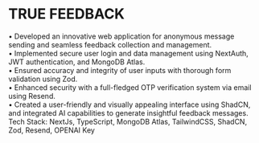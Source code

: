 # TRUE FEEDBACK

• Developed an innovative web application for anonymous message sending and seamless feedback
collection and management.
<br/>
• Implemented secure user login and data management using NextAuth, JWT authentication, and
MongoDB Atlas.
<br/>
• Ensured accuracy and integrity of user inputs with thorough form validation using Zod.
<br/>
• Enhanced security with a full-fledged OTP verification system via email using Resend.
<br/>
• Created a user-friendly and visually appealing interface using ShadCN, and integrated AI capabilities
to generate insightful feedback messages.
<br/>
Tech Stack: NextJs, TypeScript, MongoDB Atlas, TailwindCSS, ShadCN, Zod, Resend, OPENAI
Key
